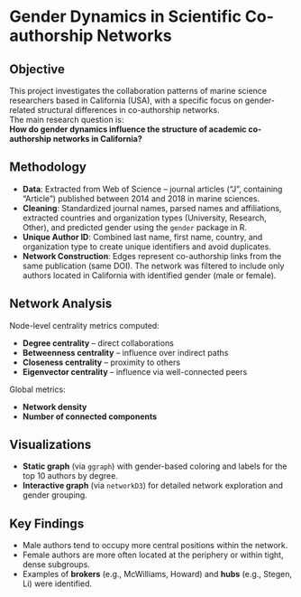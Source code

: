 # Gender Dynamics in Scientific Co-authorship Networks

## Objective
This project investigates the collaboration patterns of marine science researchers based in California (USA), with a specific focus on gender-related structural differences in co-authorship networks.  
The main research question is:  
**How do gender dynamics influence the structure of academic co-authorship networks in California?**


## Methodology
- **Data**: Extracted from Web of Science – journal articles (“J”, containing “Article”) published between 2014 and 2018 in marine sciences.
- **Cleaning**: Standardized journal names, parsed names and affiliations, extracted countries and organization types (University, Research, Other), and predicted gender using the `gender` package in R.
- **Unique Author ID**: Combined last name, first name, country, and organization type to create unique identifiers and avoid duplicates.
- **Network Construction**: Edges represent co-authorship links from the same publication (same DOI). The network was filtered to include only authors located in California with identified gender (male or female).

## Network Analysis
Node-level centrality metrics computed:
- **Degree centrality** – direct collaborations
- **Betweenness centrality** – influence over indirect paths
- **Closeness centrality** – proximity to others
- **Eigenvector centrality** – influence via well-connected peers

Global metrics:
- **Network density**
- **Number of connected components**

## Visualizations

- **Static graph** (via `ggraph`) with gender-based coloring and labels for the top 10 authors by degree.
- **Interactive graph** (via `networkD3`) for detailed network exploration and gender grouping.

## Key Findings

- Male authors tend to occupy more central positions within the network.
- Female authors are more often located at the periphery or within tight, dense subgroups.
- Examples of **brokers** (e.g., McWilliams, Howard) and **hubs** (e.g., Stegen, Li) were identified.
